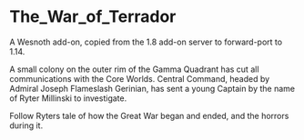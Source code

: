 # The_War_of_Terrador
A Wesnoth add-on, copied from the 1.8 add-on server to forward-port to 1.14.

A small colony on the outer rim of the Gamma Quadrant has cut all communications
with the Core Worlds. Central Command, headed by Admiral Joseph Flameslash
Gerinian, has sent a young Captain by the name of Ryter Millinski to investigate.

Follow Ryters tale of how the Great War began and ended, and the horrors during it.
